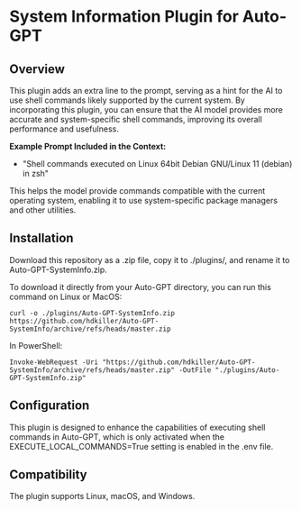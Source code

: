 # System Information Plugin for Auto-GPT

## Overview

This plugin adds an extra line to the prompt, serving as a hint for the AI to use shell commands likely supported by the current system.
By incorporating this plugin, you can ensure that the AI model provides more accurate and system-specific shell commands, improving its overall performance and usefulness.

**Example Prompt Included in the Context:**

   - "Shell commands executed on Linux 64bit Debian GNU/Linux 11 (debian) in zsh"

This helps the model provide commands compatible with the current operating system, enabling it to use system-specific package managers and other utilities.

## Installation

Download this repository as a .zip file, copy it to ./plugins/, and rename it to Auto-GPT-SystemInfo.zip.

To download it directly from your Auto-GPT directory, you can run this command on Linux or MacOS:

```
curl -o ./plugins/Auto-GPT-SystemInfo.zip https://github.com/hdkiller/Auto-GPT-SystemInfo/archive/refs/heads/master.zip 
```

In PowerShell:

```
Invoke-WebRequest -Uri "https://github.com/hdkiller/Auto-GPT-SystemInfo/archive/refs/heads/master.zip" -OutFile "./plugins/Auto-GPT-SystemInfo.zip"
```

## Configuration

This plugin is designed to enhance the capabilities of executing shell commands in Auto-GPT, which is only activated when the EXECUTE_LOCAL_COMMANDS=True setting is enabled in the .env file.

## Compatibility

The plugin supports Linux, macOS, and Windows.